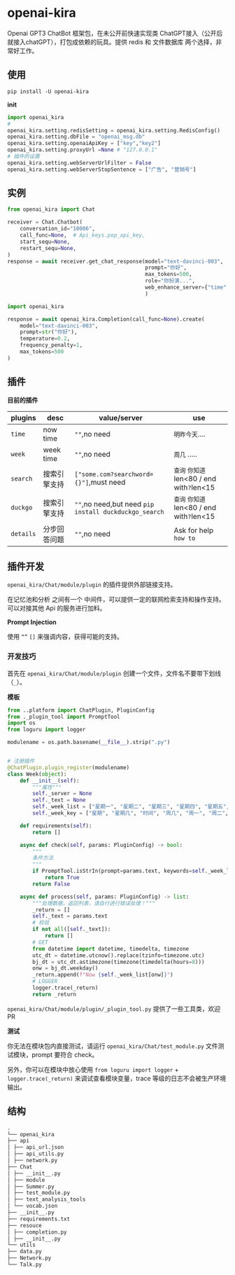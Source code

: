# openai-kira

Openai GPT3 ChatBot 框架包，在未公开前快速实现类 ChatGPT接入（公开后就接入chatGPT），打包成依赖的玩具。提供 redis 和 文件数据库
两个选择，非常好工作。

## 使用

`pip install -U openai-kira`

**init**

```python
import openai_kira
# 
openai_kira.setting.redisSetting = openai_kira.setting.RedisConfig()
openai_kira.setting.dbFile = "openai_msg.db"
openai_kira.setting.openaiApiKey = ["key","key2"]
openai_kira.setting.proxyUrl =None # "127.0.0.1"
# 插件的设置
openai_kira.setting.webServerUrlFilter = False
openai_kira.setting.webServerStopSentence = ["广告", "营销号"]
```

## 实例

```python
from openai_kira import Chat

receiver = Chat.Chatbot(
    conversation_id="10086",
    call_func=None,  # Api_keys.pop_api_key,
    start_sequ=None,
    restart_sequ=None,
)
response = await receiver.get_chat_response(model="text-davinci-003",
                                            prompt="你好",
                                            max_tokens=500,
                                            role="你扮演...",
                                            web_enhance_server={"time": ""}
                                            )
```

```python
import openai_kira

response = await openai_kira.Completion(call_func=None).create(
    model="text-davinci-003",
    prompt=str("你好"),
    temperature=0.2,
    frequency_penalty=1,
    max_tokens=500
)
```

## 插件

**目前的插件**

| plugins   | desc      | value/server                                          | use                                   |
|-----------|-----------|-------------------------------------------------------|---------------------------------------|
| `time`    | now time  | `""`,no need                                          | `明昨今天`....                            |
| `week`    | week time | `""`,no need                                          | `周几` .....                            |
| `search`  | 搜索引擎支持    | `["some.com?searchword={}"]`,must need                | `查询` `你知道` len<80 / end with`?`len<15 |
| `duckgo`  | 搜索引擎支持    | `""`,no need,but need `pip install duckduckgo_search` | `查询` `你知道` len<80 / end with`?`len<15 |
| `details` | 分步回答问题    | `""`,no need                                          | Ask for help `how to`                 |

## 插件开发

`openai_kira/Chat/module/plugin` 的插件提供外部链接支持。

在记忆池和分析 之间有一个 中间件，可以提供一定的联网检索支持和操作支持。可以对接其他 Api 的服务进行加料。

**Prompt Injection**

使用 `“”` `[]` 来强调内容，获得可能的支持。

### 开发技巧

首先在 `openai_kira/Chat/module/plugin` 创建一个文件，文件名不要带下划线（`_`）。

**模板**

```python
from ..platform import ChatPlugin, PluginConfig
from ._plugin_tool import PromptTool
import os
from loguru import logger

modulename = os.path.basename(__file__).strip(".py")


# 注册插件
@ChatPlugin.plugin_register(modulename)
class Week(object):
    def __init__(self):
        """属性"""
        self._server = None
        self._text = None
        self._week_list = ["星期一", "星期二", "星期三", "星期四", "星期五", "星期六", "星期日"]
        self._week_key = ["星期", "星期几", "时间", "周几", "周一", "周二", "周三", "周四", "周五", "周六"]

    def requirements(self):
        return []

    async def check(self, params: PluginConfig) -> bool:
        """
        条件方法
        """
        if PromptTool.isStrIn(prompt=params.text, keywords=self._week_list + self._week_key):
            return True
        return False

    async def process(self, params: PluginConfig) -> list:
        """处理数据，返回列表，请自行进行错误处理！"""
        _return = []
        self._text = params.text
        # 校验
        if not all([self._text]):
            return []
        # GET
        from datetime import datetime, timedelta, timezone
        utc_dt = datetime.utcnow().replace(tzinfo=timezone.utc)
        bj_dt = utc_dt.astimezone(timezone(timedelta(hours=8)))
        onw = bj_dt.weekday()
        _return.append(f"Now {self._week_list[onw]}")
        # LOGGER
        logger.trace(_return)
        return _return
```

`openai_kira/Chat/module/plugin/_plugin_tool.py` 提供了一些工具类，欢迎 PR

**测试**

你无法在模块包内直接测试，请运行 `openai_kira/Chat/test_module.py` 文件测试模块，prompt 要符合 check。

另外，你可以在模块中放心使用 `from loguru import logger` + `logger.trace(_return)` 来调试查看模块变量，trace
等级的日志不会被生产环境输出。

## 结构

```markdown
.
└── openai_kira
├── api
│ ├── api_url.json
│ ├── api_utils.py
│ ├── network.py
├── Chat
│ ├── __init__.py
│ ├── module
│ ├── Summer.py
│ ├── test_module.py
│ ├── text_analysis_tools
│ └── vocab.json
├── __init__.py
├── requirements.txt
├── resouce
│ ├── completion.py
│ ├── __init__.py
└── utils
├── data.py
├── Network.py
└── Talk.py
```
